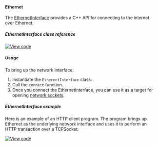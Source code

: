 #### Ethernet

The [EthernetInterface](https://docs.mbed.com/docs/mbed-os-api/en/mbed-os-5.5/api/classEthernetInterface.html) provides a C++ API for connecting to the internet over Ethernet.

##### EthernetInterface class reference

[![View code](https://www.mbed.com/embed/?type=library)](https://docs.mbed.com/docs/mbed-os-api/en/mbed-os-5.6/api/classEthernetInterface.html)

##### Usage

To bring up the network interface:

1. Instantiate the `EthernetInterface` class.
1. Call the `connect` function.
1. Once you connect the EthernetInterface, you can use it as a
target for opening [network sockets](/docs/v5.4/reference/api-references.html#network-sockets).

##### EthernetInterface example

Here is an example of an HTTP client program. The program brings up Ethernet as the underlying network interface and uses it to perform an HTTP transaction over a TCPSocket:

[![View code](https://www.mbed.com/embed/?url=https://developer.mbed.org/teams/mbed_example/code/TCPSocket_Example/)](https://developer.mbed.org/teams/mbed_example/code/TCPSocket_Example/file/6b383744246e/main.cpp)
